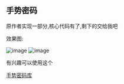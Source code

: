 ## 手势密码

原作者实现一部分,核心代码有了,剩下的交给我吧

效果图:

![image](https://github.com/majunm/ShoushiMima/raw/master/images/gesture_password_1.gif)
![image](https://github.com/majunm/ShoushiMima/raw/master/images/gesture_password_2.gif)

有兴趣可以使用这个

[手势密码库](https://github.com/ihsg/PatternLocker)
